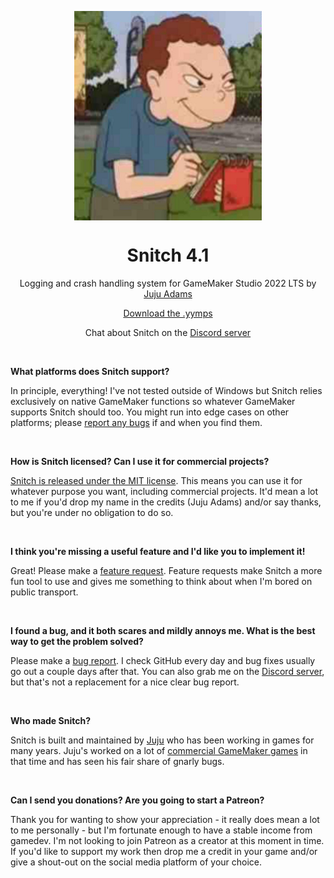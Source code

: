 <p align="center"><img src="https://raw.githubusercontent.com/JujuAdams/Snitch/master/LOGO.png" style="display:block; margin:auto; width:300px"></p>
<h1 align="center">Snitch 4.1</h1>
<p align="center">Logging and crash handling system for GameMaker Studio 2022 LTS by <a href="https://www.jujuadams.com/" target="_blank">Juju Adams</a></p>

<p align="center"><a href="https://github.com/JujuAdams/Snitch/releases/">Download the .yymps</a></p>
<p align="center">Chat about Snitch on the <a href="https://discord.gg/8krYCqr">Discord server</a></p>

&nbsp;

**What platforms does Snitch support?**

In principle, everything! I've not tested outside of Windows but Snitch relies exclusively on native GameMaker functions so whatever GameMaker supports Snitch should too. You might run into edge cases on other platforms; please [report any bugs](https://github.com/JujuAdams/Snitch/issues) if and when you find them.

&nbsp;

**How is Snitch licensed? Can I use it for commercial projects?**

[Snitch is released under the MIT license](https://github.com/JujuAdams/Snitch/blob/main/LICENSE). This means you can use it for whatever purpose you want, including commercial projects. It'd mean a lot to me if you'd drop my name in the credits (Juju Adams) and/or say thanks, but you're under no obligation to do so.

&nbsp;

**I think you're missing a useful feature and I'd like you to implement it!**

Great! Please make a [feature request](https://github.com/JujuAdams/Snitch/issues). Feature requests make Snitch a more fun tool to use and gives me something to think about when I'm bored on public transport.

&nbsp;

**I found a bug, and it both scares and mildly annoys me. What is the best way to get the problem solved?**

Please make a [bug report](https://github.com/JujuAdams/Snitch/issues). I check GitHub every day and bug fixes usually go out a couple days after that. You can also grab me on the [Discord server](https://discord.gg/8krYCqr), but that's not a replacement for a nice clear bug report.

&nbsp;

**Who made Snitch?**

Snitch is built and maintained by [Juju](https://www.jujuadams.com/) who has been working in games for many years. Juju's worked on a lot of [commercial GameMaker games](http://www.jujuadams.com/) in that time and has seen his fair share of gnarly bugs.

&nbsp;

**Can I send you donations? Are you going to start a Patreon?**

Thank you for wanting to show your appreciation - it really does mean a lot to me personally - but I'm fortunate enough to have a stable income from gamedev. I'm not looking to join Patreon as a creator at this moment in time. If you'd like to support my work then drop me a credit in your game and/or give a shout-out on the social media platform of your choice.
